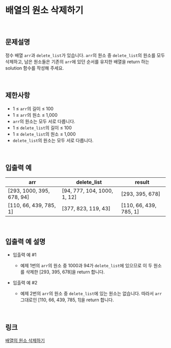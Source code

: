# 배열의 원소 삭제하기

<br>

## 문제설명
정수 배열 `arr`과 `delete_list`가 있습니다. `arr`의 원소 중 `delete_list`의 원소를 모두 삭제하고, 남은 원소들은 기존의 `arr`에 있던 순서를 유지한 배열을 return 하는 solution 함수를 작성해 주세요.

<br>

## 제한사항
- 1 ≤ `arr`의 길이 ≤ 100
- 1 ≤ `arr`의 원소 ≤ 1,000
- `arr`의 원소는 모두 서로 다릅니다.
- 1 ≤ `delete_list`의 길이 ≤ 100
- 1 ≤ `delete_list`의 원소 ≤ 1,000
- `delete_list`의 원소는 모두 서로 다릅니다.

<br>

## 입출력 예
| arr | delete_list | result |
|---|---|---|
| [293, 1000, 395, 678, 94] | [94, 777, 104, 1000, 1, 12] | [293, 395, 678] |
| [110, 66, 439, 785, 1] | [377, 823, 119, 43] | [110, 66, 439, 785, 1] |

<br>

## 입출력 예 설명
- 입출력 예 #1
    - 예제 1번의 `arr`의 원소 중 1000과 94가 `delete_list`에 있으므로 이 두 원소를 삭제한 [293, 395, 678]을 return 합니다.

- 입출력 예 #2
    - 예제 2번의 `arr`의 원소 중 `delete_list`에 있는 원소는 없습니다. 따라서 `arr` 그대로인 [110, 66, 439, 785, 1]을 return 합니다.

<br>

## 링크
[배열의 원소 삭제하기](https://school.programmers.co.kr/learn/courses/30/lessons/181844)
